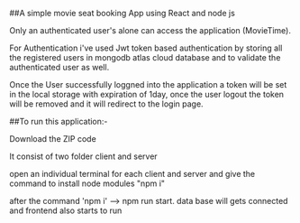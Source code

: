 ##A simple movie seat booking App using React and node js



Only an authenticated user's alone can access the application (MovieTime).

For Authentication i've used Jwt token based authentication by storing all the registered users in mongodb atlas cloud database and to validate the authenticated user as well.


Once the User successfully loggned into the application a token will be set in the local storage with expiration of 1day, once the user logout the token will be removed and it will redirect to the login page.



##To run this application:-

Download the ZIP code

It consist of two folder client and server

open an individual terminal for each client and server and give the command to install node modules "npm i"

after the command 'npm i' --> npm run start. data base will gets connected and frontend also starts to run

